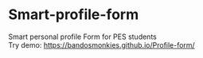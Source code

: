 # Smart-profile-form
Smart personal profile Form for PES students<br>
Try demo: https://bandosmonkies.github.io/Profile-form/
